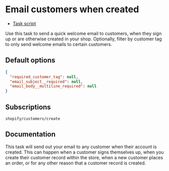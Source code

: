 # Email customers when created

* [Task script](./script.liquid)

Use this task to send a quick welcome email to customers, when they sign up or are otherwise created in your shop. Optionally, filter by customer tag to only send welcome emails to certain customers.

## Default options

```json
{
  "required_customer_tag": null,
  "email_subject__required": null,
  "email_body__multiline_required": null
}
```

## Subscriptions

```liquid
shopify/customers/create
```

## Documentation

This task will send out your email to any customer when their account is created. This can happen when a customer signs themselves up, when you create their customer record within the store, when a new customer places an order, or for any other reason that a customer record is created.
